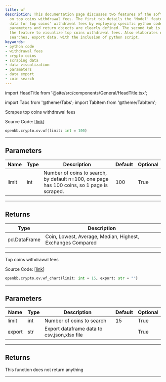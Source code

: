 ```yaml
---
title: wf
description: This documentation page discusses two features of the software, focusing
  on top coins withdrawal fees. The first tab details the 'Model' feature, which scrapes
  data for top coins' withdrawal fees by employing specific python code. The code
  parameters and return objects are clearly defined. The second tab is about 'Chart',
  the feature to visualize top coins withdrawal fees. Also elaborates on how to limit
  searches, export data, with the inclusion of python script.
keywords:
- python code
- withdrawal fees
- crypto coins
- scraping data
- data visualization
- parameters
- data export
- coin search
---
```


import HeadTitle from '@site/src/components/General/HeadTitle.tsx';

<HeadTitle title="crypto.ov.wf - Reference | OpenBB SDK Docs" />

import Tabs from '@theme/Tabs';
import TabItem from '@theme/TabItem';

<Tabs>
<TabItem value="model" label="Model" default>

Scrapes top coins withdrawal fees

Source Code: [[link](https://github.com/OpenBB-finance/OpenBBTerminal/tree/main/openbb_terminal/cryptocurrency/overview/withdrawalfees_model.py#L120)]

```python
openbb.crypto.ov.wf(limit: int = 100)
```

---

## Parameters

| Name | Type | Description | Default | Optional |
| ---- | ---- | ----------- | ------- | -------- |
| limit | int | Number of coins to search, by default n=100, one page has 100 coins, so 1 page is scraped. | 100 | True |


---

## Returns

| Type | Description |
| ---- | ----------- |
| pd.DataFrame | Coin, Lowest, Average, Median, Highest, Exchanges Compared |
---

</TabItem>
<TabItem value="view" label="Chart">

Top coins withdrawal fees

Source Code: [[link](https://github.com/OpenBB-finance/OpenBBTerminal/tree/main/openbb_terminal/cryptocurrency/overview/withdrawalfees_view.py#L18)]

```python
openbb.crypto.ov.wf_chart(limit: int = 15, export: str = "")
```

---

## Parameters

| Name | Type | Description | Default | Optional |
| ---- | ---- | ----------- | ------- | -------- |
| limit | int | Number of coins to search | 15 | True |
| export | str | Export dataframe data to csv,json,xlsx file |  | True |


---

## Returns

This function does not return anything

---

</TabItem>
</Tabs>
